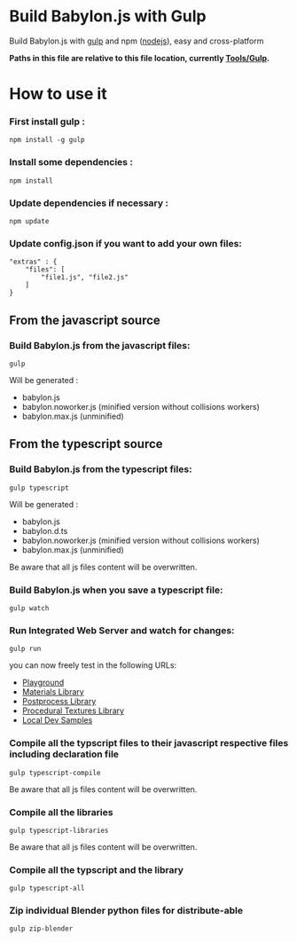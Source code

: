 Build Babylon.js with Gulp
====================

Build Babylon.js with [gulp](http://gulpjs.com/ "gulp") and npm ([nodejs](http://nodejs.org/ "nodejs")), easy and cross-platform

**Paths in this file are relative to this file location, currently [Tools/Gulp](https://github.com/BabylonJS/Babylon.js/tree/master/Tools/Gulp).**

# How to use it

### First install gulp :
```
npm install -g gulp
```

### Install some dependencies :
```
npm install
```

### Update dependencies if necessary :
```
npm update
```

### Update config.json if you want to add your own files:
```
"extras" : {
    "files": [
        "file1.js", "file2.js"
    ]
}
```
## From the javascript source
### Build Babylon.js from the javascript files:

```
gulp
```
Will be generated :
- babylon.js
- babylon.noworker.js (minified version without collisions workers)
- babylon.max.js (unminified)

## From the typescript source
### Build Babylon.js from the typescript files:

```
gulp typescript
```
Will be generated :
- babylon.js
- babylon.d.ts
- babylon.noworker.js (minified version without collisions workers)
- babylon.max.js (unminified)

Be aware that all js files content will be overwritten.

### Build Babylon.js when you save a typescript file:
```
gulp watch
```

### Run Integrated Web Server and watch for changes:
```
gulp run
```

you can now freely test in the following URLs:
- [Playground](http://localhost:1338/Playground/index-local.html)
- [Materials Library](http://localhost:1338/materialsLibrary/index.html)
- [Postprocess Library](http://localhost:1338/postProcessLibrary/index.html)
- [Procedural Textures Library](http://localhost:1338/proceduralTexturesLibrary/index.html)
- [Local Dev Samples](http://localhost:1338/localDev/index.html)

### Compile all the typscript files to their javascript respective files including declaration file
```
gulp typescript-compile
```

Be aware that all js files content will be overwritten.

### Compile all the libraries
```
gulp typescript-libraries
```

Be aware that all js files content will be overwritten.

### Compile all the typscript and the library
```
gulp typescript-all
```
### Zip individual Blender python files for distribute-able
```
gulp zip-blender
```